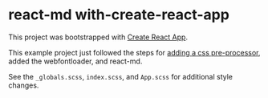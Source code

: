 # react-md with-create-react-app
This project was bootstrapped with [Create React App](https://github.com/facebookincubator/create-react-app).

This example project just followed the steps for [adding a css pre-processor](https://github.com/facebookincubator/create-react-app/blob/master/packages/react-scripts/template/README.md#adding-a-css-preprocessor-sass-less-etc),
added the webfontloader, and react-md.

See the `_globals.scss`, `index.scss`, and `App.scss` for additional style changes.
